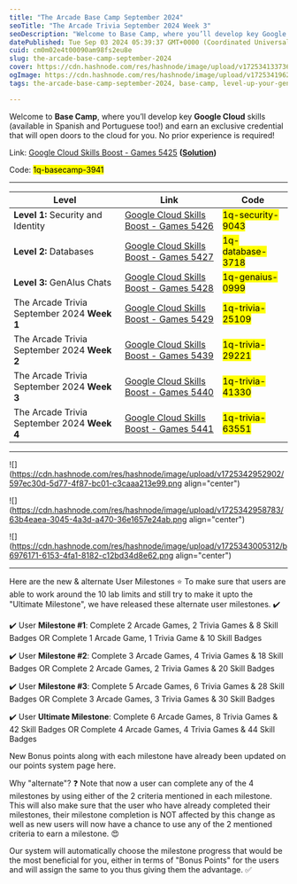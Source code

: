 ```yaml
---
title: "The Arcade Base Camp September 2024"
seoTitle: "The Arcade Trivia September 2024 Week 3"
seoDescription: "Welcome to Base Camp, where you’ll develop key Google Cloud skills (available in Spanish and Portuguese too!) and earn an exclusive credential that will ope"
datePublished: Tue Sep 03 2024 05:39:37 GMT+0000 (Coordinated Universal Time)
cuid: cm0m02e4t00090am98fs2eu8e
slug: the-arcade-base-camp-september-2024
cover: https://cdn.hashnode.com/res/hashnode/image/upload/v1725341337362/b1e91291-8e27-4e36-9a7a-f5a175c5511b.jpeg
ogImage: https://cdn.hashnode.com/res/hashnode/image/upload/v1725341962704/50ac8584-427c-4675-a9a6-70de790433cc.jpeg
tags: the-arcade-base-camp-september-2024, base-camp, level-up-your-genai-skills, level-2-databases, level-1-security-and-identity, the-arcade-trivia-september-2024-week-1, the-arcade-trivia-september-2024-week-2, the-arcade-trivia-september-2024-week-3, the-arcade-trivia-september-2024-week-4

---
```


Welcome to **Base Camp**, where you’ll develop key **Google Cloud** skills (available in Spanish and Portuguese too!) and earn an exclusive credential that will open doors to the cloud for you. No prior experience is required!

Link: [Google Cloud Skills Boost - Games 5425](https://www.cloudskillsboost.google/games/5425) **(**[**Solution**](https://eplus.dev/the-arcade-base-camp-september-2024-solution)**)**

Code: <mark>1q-basecamp-3941</mark>

---

| **Level** | **Link** | **Code** |
| --- | --- | --- |
| **Level 1:** Security and Identity | [Google Cloud Skills Boost - Games 5426](https://www.cloudskillsboost.google/games/5426?utm_source=qwiklabs&utm_medium=lp&utm_campaign=level1-september-arcade24) | <mark>1q-security-9043</mark> |
| **Level 2:** Databases | [Google Cloud Skills Boost - Games 5427](https://www.cloudskillsboost.google/games/5427?utm_source=qwiklabs&utm_medium=lp&utm_campaign=level2-september-arcade24) | <mark>1q-database-3718</mark> |
| **Level 3:** GenAIus Chats | [Google Cloud Skills Boost - Games 5428](https://www.cloudskillsboost.google/games/5428?utm_source=qwiklabs&utm_medium=lp&utm_campaign=level3-september-arcade24) | <mark>1q-genaius-0999</mark> |
| The Arcade Trivia September 2024 **Week 1** | [Google Cloud Skills Boost - Games 5429](https://www.cloudskillsboost.google/games/5429?utm_source=qwiklabs&utm_medium=lp&utm_campaign=arcade24-september-trivia) | <mark>1q-trivia-25109</mark> |
| The Arcade Trivia September 2024 **Week 2** | [Google Cloud Skills Boost - Games 5439](https://www.cloudskillsboost.google/games/5439?utm_source=qwiklabs&utm_medium=lp&utm_campaign=arcade24-september-trivia) | <mark>1q-trivia-29221</mark> |
| The Arcade Trivia September 2024 **Week 3** | [Google Cloud Skills Boost - Games 5440](https://www.cloudskillsboost.google/games/5440?utm_source=qwiklabs&utm_medium=lp&utm_campaign=arcade24-september-trivia) | <mark>1q-trivia-41330</mark> |
| The Arcade Trivia September 2024 **Week 4** | [Google Cloud Skills Boost - Games 5441](https://www.cloudskillsboost.google/games/5441?utm_source=qwiklabs&utm_medium=lp&utm_campaign=arcade24-september-trivia) | <mark>1q-trivia-63551</mark> |

---

![](https://cdn.hashnode.com/res/hashnode/image/upload/v1725342952902/597ec30d-5d77-4f87-bc01-c3caaa213e99.png align="center")

![](https://cdn.hashnode.com/res/hashnode/image/upload/v1725342958783/63b4eaea-3045-4a3d-a470-36e1657e24ab.png align="center")

![](https://cdn.hashnode.com/res/hashnode/image/upload/v1725343005312/b6976171-6153-4fa1-8182-c12bd34d8e62.png align="center")

---

Here are the new & alternate User Milestones ⭐ To make sure that users are able to work around the 10 lab limits and still try to make it upto the "Ultimate Milestone", we have released these alternate user milestones. ✔️

✔️ User **Milestone #1**: Complete 2 Arcade Games, 2 Trivia Games & 8 Skill Badges OR Complete 1 Arcade Game, 1 Trivia Game & 10 Skill Badges

✔️ User **Milestone #2**: Complete 3 Arcade Games, 4 Trivia Games & 18 Skill Badges OR Complete 2 Arcade Games, 2 Trivia Games & 20 Skill Badges

✔️ User **Milestone #3**: Complete 5 Arcade Games, 6 Trivia Games & 28 Skill Badges OR Complete 3 Arcade Games, 3 Trivia Games & 30 Skill Badges

✔️ User **Ultimate Milestone**: Complete 6 Arcade Games, 8 Trivia Games & 42 Skill Badges OR Complete 4 Arcade Games, 4 Trivia Games & 44 Skill Badges

New Bonus points along with each milestone have already been updated on our points system page here.

Why "alternate"? ❓ Note that now a user can complete any of the 4 milestones by using either of the 2 criteria mentioned in each milestone. This will also make sure that the user who have already completed their milestones, their milestone completion is NOT affected by this change as well as new users will now have a chance to use any of the 2 mentioned criteria to earn a milestone. 😍

Our system will automatically choose the milestone progress that would be the most beneficial for you, either in terms of "Bonus Points" for the users and will assign the same to you thus giving them the advantage. ✅